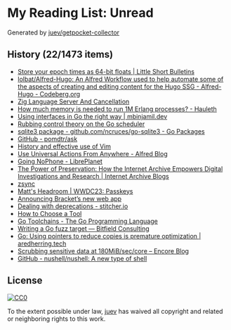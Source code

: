 # My Reading List: Unread

Generated by [juev/getpocket-collector](https://github.com/juev/getpocket-collector)

## History (22/1473 items)

- [Store your epoch times as 64-bit floats | Little Short Bulletins](https://leebutterman.com/2021/02/01/store-your-unix-epoch-times-as-float64.html)
- [lolbat/Alfred-Hugo: An Alfred Workflow used to help automate some of the aspects of creating and editing content for the Hugo SSG - Alfred-Hugo - Codeberg.org](https://codeberg.org/lolbat/Alfred-Hugo)
- [Zig Language Server And Cancellation](https://matklad.github.io/2023/05/06/zig-language-server-and-cancellation.html)
- [How much memory is needed to run 1M Erlang processes? - Hauleth](https://hauleth.dev/post/beam-process-memory-usage)
- [Using interfaces in Go the right way | mbinjamil.dev](https://mbinjamil.dev/writings/using-interfaces-in-go/)
- [Rubbing control theory on the Go scheduler](https://www.cockroachlabs.com/blog/rubbing-control-theory/)
- [sqlite3 package - github.com/ncruces/go-sqlite3 - Go Packages](https://pkg.go.dev/github.com/ncruces/go-sqlite3#section-readme)
- [GitHub - pomdtr/ask](https://github.com/pomdtr/ask)
- [History and effective use of Vim](https://begriffs.com/posts/2019-07-19-history-use-vim.html)
- [Use Universal Actions From Anywhere - Alfred Blog](https://www.alfredapp.com/blog/tips-and-tricks/universal-actions-from-anywhere/)
- [Going NoPhone - LibrePlanet](https://libreplanet.org/wiki/Going_NoPhone)
- [The Power of Preservation: How the Internet Archive Empowers Digital Investigations and Research | Internet Archive Blogs](https://blog.archive.org/2023/06/08/the-power-of-preservation-how-the-internet-archive-empowers-digital-investigations-and-research/)
- [zsync](https://zsync.xyz)
- [Matt's Headroom | WWDC23: Passkeys](https://blog.millerti.me/2023/06/10/wwdc23-passkeys/)
- [Announcing Bracket’s new web app](https://www.usebracket.com/post/announcing-brackets-new-web-app)
- [Dealing with deprecations - stitcher.io](https://stitcher.io/blog/dealing-with-deprecations)
- [How to Choose a Tool](https://karl-voit.at/2021/01/18/tool-choices/)
- [Go Toolchains - The Go Programming Language](https://go.dev/doc/toolchain)
- [Writing a Go fuzz target — Bitfield Consulting](https://bitfieldconsulting.com/golang/fuzz-target)
- [Go: Using pointers to reduce copies is premature optimization | aredherring.tech](https://trinitroglycerin.github.io/2023/06/10/Go-Using-pointers-to-reduce-copies-is-premature-optimization/)
- [Scrubbing sensitive data at 180MiB/sec/core – Encore Blog](https://encore.dev/blog/scrubbing-sensitive-data)
- [GitHub - nushell/nushell: A new type of shell](https://github.com/nushell/nushell)

## License

[![CC0](https://mirrors.creativecommons.org/presskit/buttons/88x31/svg/cc-zero.svg)](https://creativecommons.org/publicdomain/zero/1.0/)

To the extent possible under law, [juev](https://github.com/juev) has waived all copyright and related or neighboring rights to this work.
